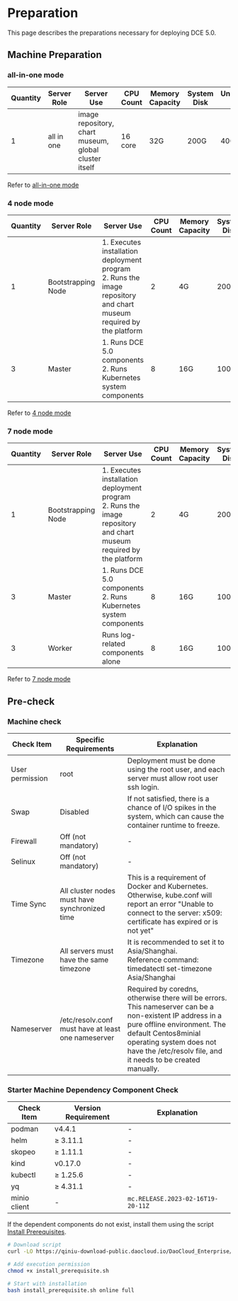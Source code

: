 # Preparation

This page describes the preparations necessary for deploying DCE 5.0.

## Machine Preparation

### all-in-one mode

| **Quantity** | **Server Role** | **Server Use**                                    | **CPU Count** | **Memory Capacity** | **System Disk** | **Unpartitioned Disk** |
| ------------ | --------------- | ------------------------------------------------- | ------------- | ------------------ | --------------- | ---------------------- |
| 1            | all in one      | image repository, chart museum, global cluster itself | 16 core       | 32G                | 200G            | 400G                   |

Refer to [all-in-one mode](./deploy-arch.md#all-in-one)

### 4 node mode

| **Quantity** | **Server Role** | **Server Use**                                                                 | **CPU Count** | **Memory Capacity** | **System Disk** | **Unpartitioned Disk** |
| ------------ | --------------- | ------------------------------------------------------------------------------ | ------------- | ------------------ | --------------- | ---------------------- |
| 1            | Bootstrapping Node        | 1. Executes installation deployment program<br />2. Runs the image repository and chart museum required by the platform | 2             | 4G                 | 200G            | -                      |
| 3            | Master          | 1. Runs DCE 5.0 components<br /> 2. Runs Kubernetes system components                   | 8             | 16G                | 100G            | 200G                   |

Refer to [4 node mode](./deploy-arch.md#4)

### 7 node mode

| **Quantity** | **Server Role** | **Server Use**                                                                 | **CPU Count** | **Memory Capacity** | **System Disk** | **Unpartitioned Disk** |
| ------------ | --------------- | ------------------------------------------------------------------------------ | ------------- | ------------------ | --------------- | ---------------------- |
| 1            | Bootstrapping Node        | 1. Executes installation deployment program<br />2. Runs the image repository and chart museum required by the platform | 2             | 4G                 | 200G            | -                      |
| 3            | Master          | 1. Runs DCE 5.0 components<br /> 2. Runs Kubernetes system components                   | 8             | 16G                | 100G            | 200G                   |
| 3            | Worker          | Runs log-related components alone                                           | 8             | 16G                | 100G            | -                      |

Refer to [7 node mode](./deploy-arch.md#7-1-6)

## Pre-check

### Machine check

| **Check Item** | **Specific Requirements** | **Explanation**                                                                                               |
| -------------- | ------------------------ | ------------------------------------------------------------------------------------------------------------ |
| User permission | root                     | Deployment must be done using the root user, and each server must allow root user ssh login.                  |
| Swap           | Disabled                 | If not satisfied, there is a chance of I/O spikes in the system, which can cause the container runtime to freeze. |
| Firewall       | Off (not mandatory)      | -                                                                                                            |
| Selinux        | Off (not mandatory)      | -                                                                                                            |
| Time Sync      | All cluster nodes must have synchronized time | This is a requirement of Docker and Kubernetes. Otherwise, kube.conf will report an error "Unable to connect to the server: x509: certificate has expired or is not yet" |
| Timezone       | All servers must have the same timezone | It is recommended to set it to Asia/Shanghai. <br />Reference command: timedatectl set-timezone Asia/Shanghai |
| Nameserver     | /etc/resolv.conf must have at least one nameserver | Required by coredns, otherwise there will be errors. This nameserver can be a non-existent IP address in a pure offline environment. The default Centos8minial operating system does not have the /etc/resolv file, and it needs to be created manually. |

### Starter Machine Dependency Component Check

| **Check Item**   | **Version Requirement** | **Explanation**                                                                 |
| ---------------- | ---------------------- | ------------------------------------------------------------------------------ |
| podman           | v4.4.1                 | -                                                                              |
| helm             | ≥ 3.11.1               | -                                                                              |
| skopeo           | ≥ 1.11.1               | -                                                                              |
| kind             | v0.17.0                | -                                                                              |
| kubectl          | ≥ 1.25.6               | -                                                                              |
| yq               | ≥ 4.31.1               | -                                                                              |
| minio client     | -                      | `mc.RELEASE.2023-02-16T19-20-11Z`                                                |

If the dependent components do not exist, install them using the script [Install Prerequisites](../install-tools.md).

```bash
# Download script
curl -LO https://qiniu-download-public.daocloud.io/DaoCloud_Enterprise/dce5/install_prerequisite.sh

# Add execution permission
chmod +x install_prerequisite.sh

# Start with installation
bash install_prerequisite.sh online full
```
